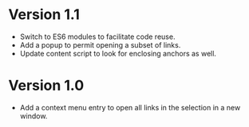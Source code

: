 # Version 1.1
* Switch to ES6 modules to facilitate code reuse.
* Add a popup to permit opening a subset of links.
* Update content script to look for enclosing anchors as well.
# Version 1.0
* Add a context menu entry to open all links in the selection in a new window.
